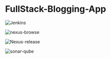 # FullStack-Blogging-App

![Jenkins](https://github.com/user-attachments/assets/9bbdb3ac-7c93-4ece-8f46-f075d6cd8c04)


![nexus-browse](https://github.com/user-attachments/assets/7fa1a17c-4b7a-459a-9495-f54ba24ffebb)


![Nexus-release](https://github.com/user-attachments/assets/9af73a57-87ec-4c27-bf88-9261dd939eb4)


![sonar-qube](https://github.com/user-attachments/assets/3ca32212-de3a-47dc-86ee-4e0c9b485309)


